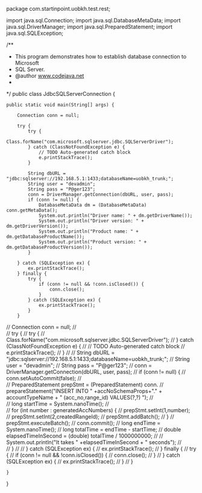 package com.startinpoint.uobkh.test.rest;

import java.sql.Connection;
import java.sql.DatabaseMetaData;
import java.sql.DriverManager;
import java.sql.PreparedStatement;
import java.sql.SQLException;
 
/**
 * This program demonstrates how to establish database connection to Microsoft
 * SQL Server.
 * @author www.codejava.net
 *
 */
public class JdbcSQLServerConnection {
 
    public static void main(String[] args) {
 
        Connection conn = null;
 
        try {
        	try {
				Class.forName("com.microsoft.sqlserver.jdbc.SQLServerDriver");
			} catch (ClassNotFoundException e) {
				// TODO Auto-generated catch block
				e.printStackTrace();
			}

            String dbURL = "jdbc:sqlserver://192.168.5.1:1433;databaseName=uobkh_trunk;";
            String user = "devadmin";
            String pass = "P@ger123";
            conn = DriverManager.getConnection(dbURL, user, pass);
            if (conn != null) {
                DatabaseMetaData dm = (DatabaseMetaData) conn.getMetaData();
                System.out.println("Driver name: " + dm.getDriverName());
                System.out.println("Driver version: " + dm.getDriverVersion());
                System.out.println("Product name: " + dm.getDatabaseProductName());
                System.out.println("Product version: " + dm.getDatabaseProductVersion());
            }
 
        } catch (SQLException ex) {
            ex.printStackTrace();
        } finally {
            try {
                if (conn != null && !conn.isClosed()) {
                    conn.close();
                }
            } catch (SQLException ex) {
                ex.printStackTrace();
            }
        }
        
        
        
        
        
        
        
//        Connection conn = null;
//	       
//        try {
//        	try {
//				Class.forName("com.microsoft.sqlserver.jdbc.SQLServerDriver");
//			} catch (ClassNotFoundException e) {
//				// TODO Auto-generated catch block
//				e.printStackTrace();
//			}
//
//            String dbURL = "jdbc:sqlserver://192.168.5.1:1433;databaseName=uobkh_trunk;";
//            String user = "devadmin";
//            String pass = "P@ger123";
//            conn = DriverManager.getConnection(dbURL, user, pass);
//            if (conn != null) {
//            	conn.setAutoCommit(false);
//		 		
//		 		PreparedStatement prepStmt = (PreparedStatement) conn.
//		 				prepareStatement("INSERT INTO " +accNoSchemaProps+"." + accountTypeName + " (acc_no,range_id) VALUES(?,?) ");
//		 		 
//		 		long startTime = System.nanoTime();
//		 	
//		 		for (int number : generatedAccNumbers) {
//		 		    prepStmt.setInt(1,number);            
//		 		    prepStmt.setInt(2,createdRangeId);
//		 		    prepStmt.addBatch();
//		 		}
//		 		prepStmt.executeBatch();
//		 		conn.commit();
//		 		long endTime   = System.nanoTime();
//		 		long totalTime = endTime - startTime;
//		 		double elapsedTimeInSecond = (double) totalTime / 1000000000;
//
//		        System.out.println("It takes " +elapsedTimeInSecond + " seconds");
//		 		
//            }
// 
//        } catch (SQLException ex) {
//            ex.printStackTrace();
//        } finally {
//            try {
//                if (conn != null && !conn.isClosed()) {
//                    conn.close();
//                }
//            } catch (SQLException ex) {
//                ex.printStackTrace();
//            }
//        }
        
        
        
        
        
    }
}
